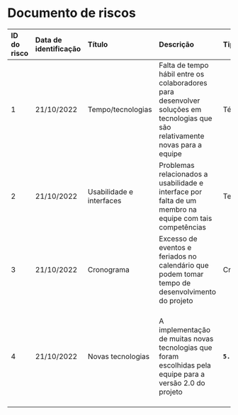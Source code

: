 # Documento de riscos

|  ID do risco  | Data de identificação | Título | Descrição | Tipo | Impacto | Probabilidade | Magnitude | Dono | Estratégia de mitigação |
|:--------------|:----------------------|:-------|:----------|:-----|:--------|:--------------|:----------|:-----|:------------------------|
| 1 | 21/10/2022 | Tempo/tecnologias | Falta de tempo hábil entre os colaboradores para desenvolver soluções em tecnologias que são relativamente novas para a equipe | Técnico/Cronograma | **`5.00`** | **`50%`** | **`2.50`** | Todos os membros da FreteX | Otimizar e nivelar os estudos da equipe, além de planejar um cronograma para as atividades |
| 2 | 21/10/2022 | Usabilidade e interfaces | Problemas relacionados a usabilidade e interface por falta de um membro na equipe com tais competências | Tecnico |  **`4.00`** | **`40%`**  | **`1.6`** | Todos os membros da FreteX | Utilizar a técnica de design incremental e estudar mais sobre usabilidade e design |
| 3 | 21/10/2022 | Cronograma | Excesso de eventos e feriados no calendário que podem tomar tempo de desenvolvimento do projeto | Cronograma |  **`4.00`** | **`45%`**  | **`1.8`** | Todos os membros da FreteX | Organizar o cronograma das atividades e adiantar o máximo possível |
| 4 | 21/10/2022 | Novas tecnologias | A implementação de muitas novas tecnologias que foram escolhidas pela equipe para a versão 2.0 do projeto | **`5.00`** |  **`60%`** | **`2.4`** | Todos os membros da FreteX  | Utilizar técnica de pair programming e nivelar a equipe em relação as novas tecnologias com cursos e estudos |


